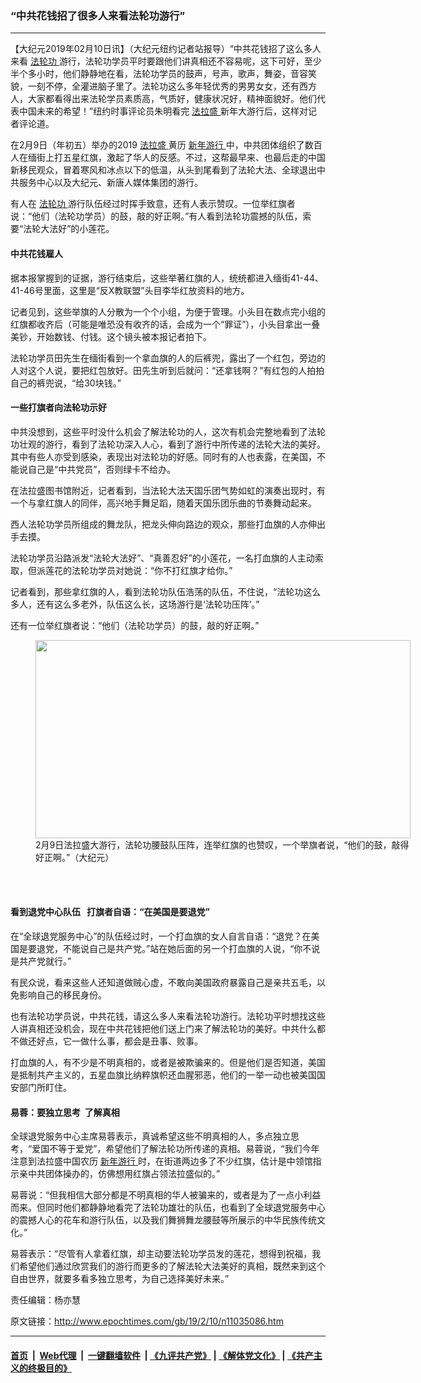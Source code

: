 ### “中共花钱招了很多人来看法轮功游行”
------------------------

<p>
 【大纪元2019年02月10日讯】（大纪元纽约记者站报导）“中共花钱招了这么多人来看
 <a href="http://www.epochtimes.com/gb/tag/%E6%B3%95%E8%BD%AE%E5%8A%9F.html">
  法轮功
 </a>
 游行，法轮功学员平时要跟他们讲真相还不容易呢，这下可好，至少半个多小时，他们静静地在看，法轮功学员的鼓声，号声，歌声，舞姿，音容笑貌，一刻不停，全灌进脑子里了。法轮功这么多年轻优秀的男男女女，还有西方人，大家都看得出来法轮学员素质高，气质好，健康状况好，精神面貌好。他们代表中国未来的希望！”纽约时事评论员朱明看完
 <a href="http://www.epochtimes.com/gb/tag/%E6%B3%95%E6%8B%89%E7%9B%9B.html">
  法拉盛
 </a>
 新年大游行后，这样对记者评论道。
</p>
<p>
 在2月9日（年初五）举办的2019
 <a href="http://www.epochtimes.com/gb/tag/%E6%B3%95%E6%8B%89%E7%9B%9B.html">
  法拉盛
 </a>
 黄历
 <a href="http://www.epochtimes.com/gb/tag/%E6%96%B0%E5%B9%B4%E6%B8%B8%E8%A1%8C.html">
  新年游行
 </a>
 中，中共团体组织了数百人在缅街上打五星红旗，激起了华人的反感。不过，这帮最早来、也最后走的中国新移民观众，冒着寒风和冰点以下的低温，从头到尾看到了法轮大法、全球退出中共服务中心以及大纪元、新唐人媒体集团的游行。
</p>
<p>
 有人在
 <a href="http://www.epochtimes.com/gb/tag/%E6%B3%95%E8%BD%AE%E5%8A%9F.html">
  法轮功
 </a>
 游行队伍经过时挥手致意，还有人表示赞叹。一位举红旗者说：“他们（法轮功学员）的鼓，敲的好正啊。”有人看到法轮功震撼的队伍，索要“法轮大法好”的小莲花。
</p>
<h4>
 中共花钱雇人
</h4>
<p>
 据本报掌握到的证据，游行结束后，这些举著红旗的人，统统都进入缅街41-44、41-46号里面，这里是“反X教联盟”头目李华红放资料的地方。
</p>
<p>
 记者见到，这些举旗的人分散为一个个小组，为便于管理。小头目在数点完小组的红旗都收齐后（可能是唯恐没有收齐的话，会成为一个“罪证”），小头目拿出一叠美钞，开始数钱、付钱。这个镜头被本报记者拍下。
</p>
<p>
 法轮功学员田先生在缅街看到一个拿血旗的人的后裤兜，露出了一个红包，旁边的人对这个人说，要把红包放好。田先生听到后就问：“还拿钱啊？”有红包的人拍拍自己的裤兜说，“给30块钱。”
</p>
<h4>
 一些打旗者向法轮功示好
</h4>
<p>
 中共没想到，这些平时没什么机会了解法轮功的人，这次有机会完整地看到了法轮功壮观的游行，看到了法轮功深入人心，看到了游行中所传递的法轮大法的美好。其中有些人亦受到感染，表现出对法轮功的好感。同时有的人也表露，在美国，不能说自己是“中共党员”，否则绿卡不给办。
</p>
<p>
 在法拉盛图书馆附近，记者看到，当法轮大法天国乐团气势如虹的演奏出现时，有一个与拿红旗人的同伴，高兴地手舞足蹈，随着天国乐团乐曲的节奏舞动起来。
</p>
<p>
 西人法轮功学员所组成的舞龙队，把龙头伸向路边的观众，那些打血旗的人亦伸出手去摸。
</p>
<p>
 法轮功学员沿路派发“法轮大法好”、“真善忍好”的小莲花，一名打血旗的人主动索取，但派莲花的法轮功学员对她说：“你不打红旗才给你。”
</p>
<p>
 记者看到，那些拿红旗的人，看到法轮功队伍浩荡的队伍，不住说，“法轮功这么多人，还有这么多老外，队伍这么长，这场游行是‘法轮功压阵’。”
</p>
<p>
 还有一位举红旗者说：“他们（法轮功学员）的鼓，敲的好正啊。”
</p>
<figure class="wp-caption alignnone" id="attachment_11036796" style="width: 600px">
 <a href="http://i.epochtimes.com/assets/uploads/2019/02/Screen-Shot-2019-02-10-at-10.58.05-PM.png">
  <img alt="" class="size-large wp-image-11036796" height="317" src="http://i.epochtimes.com/assets/uploads/2019/02/Screen-Shot-2019-02-10-at-10.58.05-PM-600x317.png" width="600"/>
 </a>
 <br/><figcaption class="wp-caption-text">
  2月9日法拉盛大游行，法轮功腰鼓队压阵，连举红旗的也赞叹，一个举旗者说，“他们的鼓，敲得好正啊。”（大纪元）
 </figcaption><br/>
</figure><br/>
<h4>
 看到退党中心队伍   打旗者自语：“在美国是要退党”
</h4>
<p>
 在“全球退党服务中心”的队伍经过时，一个打血旗的女人自言自语：“退党？在美国是要退党，不能说自己是共产党。”站在她后面的另一个打血旗的人说，“你不说是共产党就行。”
</p>
<p>
 有民众说，看来这些人还知道做贼心虚，不敢向美国政府暴露自己是亲共五毛，以免影响自己的移民身份。
</p>
<p>
 也有法轮功学员说，中共花钱，请这么多人来看法轮功游行。法轮功平时想找这些人讲真相还没机会，现在中共花钱把他们送上门来了解法轮功的美好。中共什么都不做还好点，它一做什么事，都会是丑事、败事。
</p>
<p>
 打血旗的人，有不少是不明真相的，或者是被欺骗来的。但是他们是否知道，美国是抵制共产主义的，五星血旗比纳粹旗帜还血腥邪恶，他们的一举一动也被美国国安部门所盯住。
</p>
<h4>
 易蓉：要独立思考  了解真相
</h4>
<p>
 全球退党服务中心主席易蓉表示，真诚希望这些不明真相的人，多点独立思考，“爱国不等于爱党”，希望他们了解法轮功所传递的真相。易蓉说，“我们今年注意到法拉盛中国农历
 <a href="http://www.epochtimes.com/gb/tag/%E6%96%B0%E5%B9%B4%E6%B8%B8%E8%A1%8C.html">
  新年游行
 </a>
 时，在街道两边多了不少红旗，估计是中领馆指示亲中共团体操办的，仿佛想用红旗占领法拉盛似的。”
</p>
<p>
 易蓉说：“但我相信大部分都是不明真相的华人被骗来的，或者是为了一点小利益而来。但同时他们都静静地看完了法轮功雄壮的队伍，也看到了全球退党服务中心的震撼人心的花车和游行队伍，以及我们舞狮舞龙腰鼓等所展示的中华民族传统文化。”
</p>
<p>
 易蓉表示：“尽管有人拿着红旗，却主动要法轮功学员发的莲花，想得到祝福，我们希望他们通过欣赏我们的游行而更多的了解法轮大法美好的真相，既然来到这个自由世界，就要多看多独立思考，为自己选择美好未来。”
</p>
<p>
 责任编辑：杨亦慧
</p>

原文链接：http://www.epochtimes.com/gb/19/2/10/n11035086.htm


------------------------
#### [首页](https://github.com/gfw-breaker/banned-news/blob/master/README.md) &nbsp;|&nbsp; [Web代理](https://github.com/labour-camp/helloworld) &nbsp;|&nbsp; [一键翻墙软件](https://github.com/gfw-breaker/nogfw/blob/master/README.md) &nbsp;| [《九评共产党》](https://github.com/gfw-breaker/9ping.md/blob/master/README.md#九评之一评共产党是什么) | [《解体党文化》](https://github.com/gfw-breaker/jtdwh.md/blob/master/README.md) | [《共产主义的终极目的》](https://github.com/gfw-breaker/gczydzjmd.md/blob/master/README.md)

